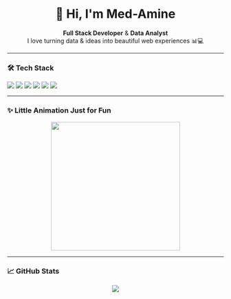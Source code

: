 <h1 align="center">👋 Hi, I'm Med-Amine </h1>

<p align="center">
  <b>Full Stack Developer</b> & <b>Data Analyst</b><br/>
  I love turning data & ideas into beautiful web experiences 📊💻
</p>

---

### 🛠️ Tech Stack
<p>
  <img src="https://img.shields.io/badge/JavaScript-F7DF1E?logo=javascript&logoColor=000" />
  <img src="https://img.shields.io/badge/React-20232A?logo=react&logoColor=61DAFB" />
  <img src="https://img.shields.io/badge/Next.js-black?logo=next.js&logoColor=white" />
  <img src="https://img.shields.io/badge/Tailwind_CSS-38BDF8?logo=tailwindcss&logoColor=white" />
  <img src="https://img.shields.io/badge/Python-3776AB?logo=python&logoColor=white" />
  <img src="https://img.shields.io/badge/MySQL-4479A1?logo=mysql&logoColor=white" />
</p>

---

### ✨ Little Animation Just for Fun

<p align="center">
  <img src="https://media.giphy.com/media/qgQUggAC3Pfv687qPC/giphy.gif" width="300" />
</p>

---

### 📈 GitHub Stats

<p align="center">
  <img src="https://github-readme-stats.vercel.app/api?username=elazizfulldev&show_icons=true&theme=radical" />
</p>
